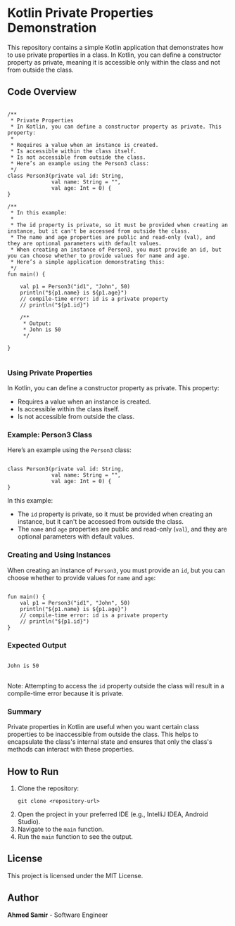 <h1>Kotlin Private Properties Demonstration</h1>

<p>This repository contains a simple Kotlin application that demonstrates how to use private properties in a class. In Kotlin, you can define a constructor property as private, meaning it is accessible only within the class and not from outside the class.</p>

<h2>Code Overview</h2>

<pre>
<code>
/**
 * Private Properties
 * In Kotlin, you can define a constructor property as private. This property:
 *
 * Requires a value when an instance is created.
 * Is accessible within the class itself.
 * Is not accessible from outside the class.
 * Here’s an example using the Person3 class:
 */
class Person3(private val id: String,
              val name: String = "",
              val age: Int = 0) {
}

/**
 * In this example:
 *
 * The id property is private, so it must be provided when creating an instance, but it can't be accessed from outside the class.
 * The name and age properties are public and read-only (val), and they are optional parameters with default values.
 * When creating an instance of Person3, you must provide an id, but you can choose whether to provide values for name and age.
 * Here’s a simple application demonstrating this:
 */
fun main() {

    val p1 = Person3("id1", "John", 50)
    println("${p1.name} is ${p1.age}")
    // compile-time error: id is a private property
    // println("${p1.id}")

    /**
     * Output:
     * John is 50
     */

}
</code>
</pre>

<h3>Using Private Properties</h3>

<p>In Kotlin, you can define a constructor property as private. This property:</p>

<ul>
    <li>Requires a value when an instance is created.</li>
    <li>Is accessible within the class itself.</li>
    <li>Is not accessible from outside the class.</li>
</ul>

<h3>Example: Person3 Class</h3>

<p>Here’s an example using the <code>Person3</code> class:</p>

<pre><code>
class Person3(private val id: String,
              val name: String = "",
              val age: Int = 0) {
}
</code></pre>

<p>In this example:</p>

<ul>
    <li>The <code>id</code> property is private, so it must be provided when creating an instance, but it can't be accessed from outside the class.</li>
    <li>The <code>name</code> and <code>age</code> properties are public and read-only (<code>val</code>), and they are optional parameters with default values.</li>
</ul>

<h3>Creating and Using Instances</h3>

<p>When creating an instance of <code>Person3</code>, you must provide an <code>id</code>, but you can choose whether to provide values for <code>name</code> and <code>age</code>:</p>

<pre><code>
fun main() {
    val p1 = Person3("id1", "John", 50)
    println("${p1.name} is ${p1.age}")
    // compile-time error: id is a private property
    // println("${p1.id}")
}
</code></pre>

<h3>Expected Output</h3>

<pre>
<code>
John is 50
</code>
</pre>

<p>Note: Attempting to access the <code>id</code> property outside the class will result in a compile-time error because it is private.</p>

<h3>Summary</h3>

<p>Private properties in Kotlin are useful when you want certain class properties to be inaccessible from outside the class. This helps to encapsulate the class's internal state and ensures that only the class's methods can interact with these properties.</p>

<h2>How to Run</h2>

<ol>
    <li>Clone the repository:
        <pre><code>git clone &lt;repository-url&gt;</code></pre>
    </li>
    <li>Open the project in your preferred IDE (e.g., IntelliJ IDEA, Android Studio).</li>
    <li>Navigate to the <code>main</code> function.</li>
    <li>Run the <code>main</code> function to see the output.</li>
</ol>

<h2>License</h2>

<p>This project is licensed under the MIT License.</p>

<h2>Author</h2>

<p><strong>Ahmed Samir</strong> - Software Engineer</p>

</body>
</html>
